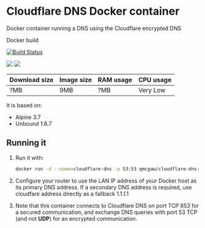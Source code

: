 # Cloudflare DNS Docker container

Docker container running a DNS using the Cloudflare encrypted DNS

Docker build

[![Build Status](https://travis-ci.org/qdm12/cloudflare-dns-server.svg?branch=master)](https://travis-ci.org/qdm12/cloudflare-dns-server)

[![](https://images.microbadger.com/badges/image/qmcgaw/cloudflare-dns-server.svg)](https://microbadger.com/images/qmcgaw/cloudflare-dns-server)
[![](https://images.microbadger.com/badges/version/qmcgaw/cloudflare-dns-server.svg)](https://microbadger.com/images/qmcgaw/cloudflare-dns-server)

| Download size | Image size | RAM usage | CPU usage |
| --- | --- | --- | --- |
| ?MB | 9MB | ?MB | Very Low |

It is based on:
- Alpine 3.7
- Unbound 1.6.7

## Running it

1. Run it with:

    ```bash
    docker run -d --name=cloudflare-dns -p 53:53 qmcgaw/cloudflare-dns-server
    ```

1. Configure your router to use the LAN IP address of your Docker host as its primary DNS address.
If a secondary DNS address is required, use cloudfare address directly as a fallback 1.1.1.1

1. Note that this container connects to Cloudflare DNS on port TCP 853 for a secured communication,
and exchange DNS queries with port 53 TCP (and not **UDP**) for an encrypted communication.